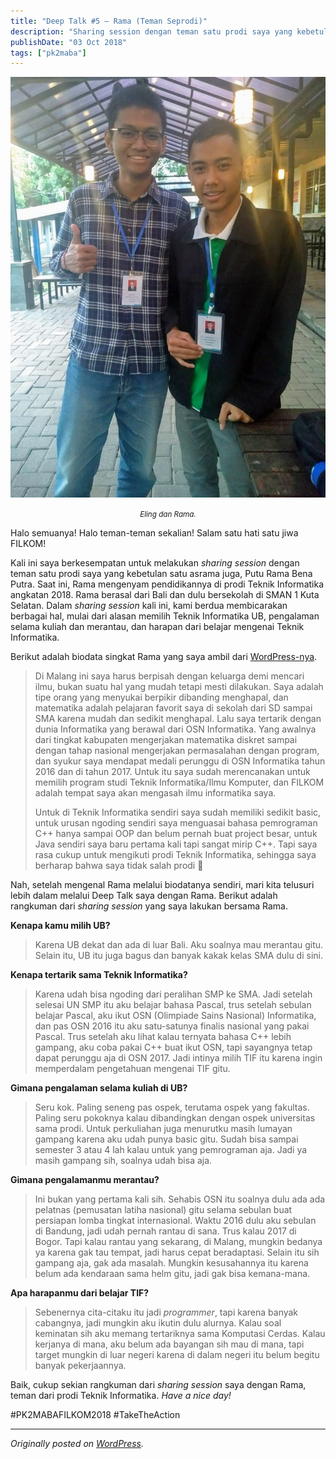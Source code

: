 ```yaml
---
title: "Deep Talk #5 – Rama (Teman Seprodi)"
description: "Sharing session dengan teman satu prodi saya yang kebetulan satu asrama juga, Putu Rama Bena Putra."
publishDate: "03 Oct 2018"
tags: ["pk2maba"]
---
```


![Eling dan Rama.](cover.jpg)

<center><i><small>Eling dan Rama.</small></i></center>

Halo semuanya! Halo teman-teman sekalian! Salam satu hati satu jiwa FILKOM!

Kali ini saya berkesempatan untuk melakukan _sharing session_ dengan teman satu prodi saya yang kebetulan satu asrama juga, Putu Rama Bena Putra. Saat ini, Rama mengenyam pendidikannya di prodi Teknik Informatika angkatan 2018. Rama berasal dari Bali dan dulu bersekolah di SMAN 1 Kuta Selatan. Dalam _sharing session_ kali ini, kami berdua membicarakan berbagai hal, mulai dari alasan memilih Teknik Informatika UB, pengalaman selama kuliah dan merantau, dan harapan dari belajar mengenai Teknik Informatika.

Berikut adalah biodata singkat Rama yang saya ambil dari [WordPress-nya](https://ramabenarb.wordpress.com/2018/08/18/about-me/).

> Di Malang ini saya harus berpisah dengan keluarga demi mencari ilmu, bukan suatu hal yang mudah tetapi mesti dilakukan. Saya adalah tipe orang yang menyukai berpikir dibanding menghapal, dan matematika adalah pelajaran favorit saya di sekolah dari SD sampai SMA karena mudah dan sedikit menghapal. Lalu saya tertarik dengan dunia Informatika yang berawal dari OSN Informatika. Yang awalnya dari tingkat kabupaten mengerjakan matematika diskret sampai dengan tahap nasional mengerjakan permasalahan dengan program, dan syukur saya mendapat medali perunggu di OSN Informatika tahun 2016 dan di tahun 2017. Untuk itu saya sudah merencanakan untuk memilih program studi Teknik Informatika/Ilmu Komputer, dan FILKOM adalah tempat saya akan mengasah ilmu informatika saya.
>
> Untuk di Teknik Informatika sendiri saya sudah memiliki sedikit basic, untuk urusan ngoding sendiri saya menguasai bahasa pemrograman C++ hanya sampai OOP dan belum pernah buat project besar, untuk Java sendiri saya baru pertama kali tapi sangat mirip C++. Tapi saya rasa cukup untuk mengikuti prodi Teknik Informatika, sehingga saya berharap bahwa saya tidak salah prodi 🙂

Nah, setelah mengenal Rama melalui biodatanya sendiri, mari kita telusuri lebih dalam melalui Deep Talk saya dengan Rama. Berikut adalah rangkuman dari _sharing session_ yang saya lakukan bersama Rama.

**Kenapa kamu milih UB?**

> Karena UB dekat dan ada di luar Bali. Aku soalnya mau merantau gitu. Selain itu, UB itu juga bagus dan banyak kakak kelas SMA dulu di sini.

**Kenapa tertarik sama Teknik Informatika?**

> Karena udah bisa ngoding dari peralihan SMP ke SMA. Jadi setelah selesai UN SMP itu aku belajar bahasa Pascal, trus setelah sebulan belajar Pascal, aku ikut OSN (Olimpiade Sains Nasional) Informatika, dan pas OSN 2016 itu aku satu-satunya finalis nasional yang pakai Pascal. Trus setelah aku lihat kalau ternyata bahasa C++ lebih gampang, aku coba pakai C++ buat ikut OSN, tapi sayangnya tetap dapat perunggu aja di OSN 2017. Jadi intinya milih TIF itu karena ingin memperdalam pengetahuan mengenai TIF gitu.

**Gimana pengalaman selama kuliah di UB?**

> Seru kok. Paling seneng pas ospek, terutama ospek yang fakultas. Paling seru pokoknya kalau dibandingkan dengan ospek universitas sama prodi. Untuk perkuliahan juga menurutku masih lumayan gampang karena aku udah punya basic gitu. Sudah bisa sampai semester 3 atau 4 lah kalau untuk yang pemrograman aja. Jadi ya masih gampang sih, soalnya udah bisa aja.

**Gimana pengalamanmu merantau?**

> Ini bukan yang pertama kali sih. Sehabis OSN itu soalnya dulu ada ada pelatnas (pemusatan latiha nasional) gitu selama sebulan buat persiapan lomba tingkat internasional. Waktu 2016 dulu aku sebulan di Bandung, jadi udah pernah rantau di sana. Trus kalau 2017 di Bogor. Tapi kalau rantau yang sekarang, di Malang, mungkin bedanya ya karena gak tau tempat, jadi harus cepat beradaptasi. Selain itu sih gampang aja, gak ada masalah. Mungkin kesusahannya itu karena belum ada kendaraan sama helm gitu, jadi gak bisa kemana-mana.

**Apa harapanmu dari belajar TIF?**

> Sebenernya cita-citaku itu jadi _programmer_, tapi karena banyak cabangnya, jadi mungkin aku ikutin dulu alurnya. Kalau soal keminatan sih aku memang tertariknya sama Komputasi Cerdas. Kalau kerjanya di mana, aku belum ada bayangan sih mau di mana, tapi target mungkin di luar negeri karena di dalam negeri itu belum begitu banyak pekerjaannya.

Baik, cukup sekian rangkuman dari _sharing session_ saya dengan Rama, teman dari prodi Teknik Informatika. _Have a nice day!_

#PK2MABAFILKOM2018 #TakeTheAction

---

_Originally posted on [WordPress](https://elingp.wordpress.com/2018/10/03/deep-talk-5/)._
